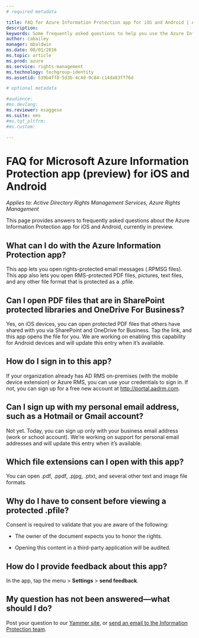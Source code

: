 ```yaml
---
# required metadata

title: FAQ for Azure Information Protection app for iOS and Android | Azure RMS
description:
keywords: Some frequently asked questions to help you use the Azure Information Protection app for iOS and Android
author: cabailey
manager: mbaldwin
ms.date: 08/01/2016
ms.topic: article
ms.prod: azure
ms.service: rights-management
ms.technology: techgroup-identity
ms.assetid: 539b4ff8-5d3b-4c4d-9c84-c14da83ff76d

# optional metadata

#audience:
#ms.devlang:
ms.reviewer: esaggese
ms.suite: ems
#ms.tgt_pltfrm:
#ms.custom:

---
```


# FAQ for Microsoft Azure Information Protection app (preview) for iOS and Android

*Applies to: Active Directory Rights Management Services, Azure Rights Management*

This page provides answers to frequently asked questions about the Azure Information Protection app for iOS and Android, currently in preview.

## What can I do with the Azure Information Protection app?

This app lets you open rights-protected email messages (.RPMSG files). This app also lets you open RMS-protected PDF files, pictures, text files, and any other file format that is protected as a .pfile.

## Can I open PDF files that are in SharePoint protected libraries and OneDrive For Business?

Yes, on iOS devices, you can open protected PDF files that others have shared with you via SharePoint and OneDrive for Business. Tap the link, and this app opens the file for you. We are working on enabling this capability for Android devices and will update this entry when it’s available.

## How do I sign in to this app?

If your organization already has AD RMS on-premises (with the mobile device extension) or Azure RMS, you can use your credentials to sign in. If not, you can sign up for a free new account at http://portal.aadrm.com.

## Can I sign up with my personal email address, such as a Hotmail or Gmail account?

Not yet. Today, you can sign up only with your business email address (work or school account). We’re working on support for personal email addresses and will update this entry when it’s available.

## Which file extensions can I open with this app?

You can open .pdf, .ppdf, .pjpg, .ptxt, and several other text and image file formats.

## Why do I have to consent before viewing a protected .pfile?

Consent is required to validate that you are aware of the following:

- The owner of the document expects you to honor the rights.

- Opening this content in a third-party application will be audited.

##  How do I provide feedback about this app?

In the app, tap the menu > **Settings** > **send feedback**.


## My question has not been answered—what should I do?

Post your question to our [Yammer site](http://www.yammer.com/AskIPTeam), or [send an email to the Information Protection team](mailto:askIPteam@microsoft.com?subject=Question%20about%20Azure%20Information%20Protection%20app).
